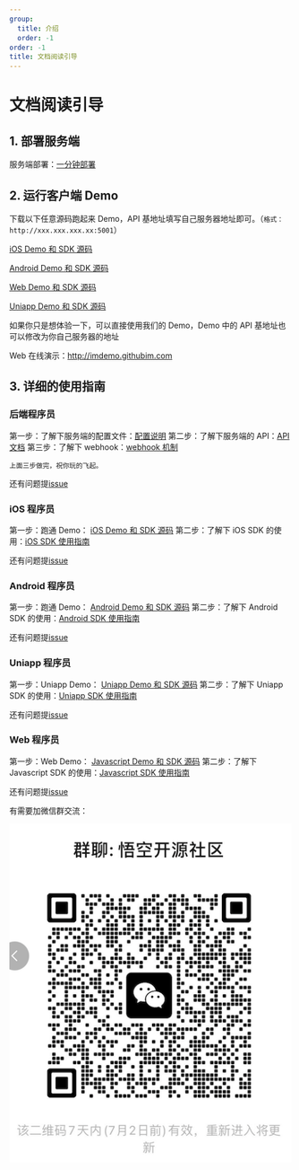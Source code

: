 ```yaml
---
group:
  title: 介绍
  order: -1
order: -1
title: 文档阅读引导
---
```


# 文档阅读引导

## 1. 部署服务端

服务端部署：[一分钟部署](/guide/quickstart)

## 2. 运行客户端 Demo

下载以下任意源码跑起来 Demo，API 基地址填写自己服务器地址即可。（`格式：http://xxx.xxx.xxx.xx:5001`）

[iOS Demo 和 SDK 源码](https://github.com/WuKongIM/WuKongIMiOSSDK)

[Android Demo 和 SDK 源码](https://github.com/WuKongIM/WuKongIMAndroidSDK)

[Web Demo 和 SDK 源码](https://github.com/WuKongIM/WuKongIMJSSDK)

[Uniapp Demo 和 SDK 源码](https://github.com/WuKongIM/WuKongIMUniappSDK)

<!-- [Flutter Demo 和 SDK 源码(待完善)](https://github.com/WuKongIM/WuKongIMFlutterSDK) -->

如果你只是想体验一下，可以直接使用我们的 Demo，Demo 中的 API 基地址也可以修改为你自己服务器的地址

Web 在线演示：http://imdemo.githubim.com

## 3. 详细的使用指南

### 后端程序员

第一步：了解下服务端的配置文件：[配置说明](/guide/fullconfig)
第二步：了解下服务端的 API：[API 文档](/api)
第三步：了解下 webhook：[webhook 机制](/api/webhook)

`上面三步做完，祝你玩的飞起。`

还有问题提[issue](https://github.com/WuKongIM/WuKongIM/issues)

### iOS 程序员

第一步：跑通 Demo： [iOS Demo 和 SDK 源码](https://github.com/WuKongIM/WuKongIMiOSSDK)
第二步：了解下 iOS SDK 的使用：[iOS SDK 使用指南](/sdk/i-os)

还有问题提[issue](https://github.com/WuKongIM/WuKongIMiOSSDK/issues)

### Android 程序员

第一步：跑通 Demo： [Android Demo 和 SDK 源码](https://github.com/WuKongIM/WuKongIMAndroidSDK)
第二步：了解下 Android SDK 的使用：[Android SDK 使用指南](/sdk/android)

还有问题提[issue](https://github.com/WuKongIM/WuKongIMAndroidSDK/issues)

### Uniapp 程序员

第一步：Uniapp Demo： [Uniapp Demo 和 SDK 源码](https://github.com/WuKongIM/WuKongIMUniappSDK)
第二步：了解下 Uniapp SDK 的使用：[Uniapp SDK 使用指南](/sdk/uniapp)

还有问题提[issue](https://github.com/WuKongIM/WuKongIMUniappSDK/issues)

### Web 程序员

第一步：Web Demo： [Javascript Demo 和 SDK 源码](https://github.com/WuKongIM/WuKongIMJSSDK)
第二步：了解下 Javascript SDK 的使用：[Javascript SDK 使用指南](/sdk/javascript)

还有问题提[issue](https://github.com/WuKongIM/WuKongIMJSSDK/issues)

有需要加微信群交流：

![悟空开源社区](./wukongwechat.png)
